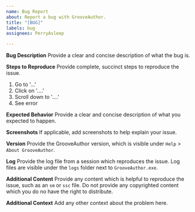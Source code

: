 ```yaml
---
name: Bug Report
about: Report a bug with GrooveAuthor.
title: "[BUG]"
labels: bug
assignees: PerryAsleep

---
```


**Bug Description**
Provide a clear and concise description of what the bug is.

**Steps to Reproduce**
Provide complete, succinct steps to reproduce the issue.
1. Go to '...'
2. Click on '....'
3. Scroll down to '....'
4. See error

**Expected Behavior**
Provide a clear and concise description of what you expected to happen.

**Screenshots**
If applicable, add screenshots to help explain your issue.

**Version**
Provide the GrooveAuthor version, which is visible under `Help` > `About GrooveAuthor`.

**Log**
Provide the log file from a session which reproduces the issue. Log files are visible under the `logs` folder next to `GrooveAuthor.exe`.

**Additional Content**
Provide any content which is helpful to reproduce the issue, such as an `sm` or `ssc` file. Do not provide any copyrighted content which you do no have the right to distribute.

**Additional Context**
Add any other context about the problem here.
